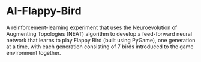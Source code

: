 # AI-Flappy-Bird
A reinforcement-learning experiment that uses the Neuroevolution of Augmenting Topologies (NEAT) algorithm to develop a feed-forward neural network that learns to play Flappy Bird (built using PyGame), one generation at a time, with each generation consisting of 7 birds introduced to the game environment together.
